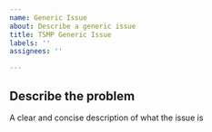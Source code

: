 ```yaml
---
name: Generic Issue
about: Describe a generic issue
title: TSMP Generic Issue
labels: ''
assignees: ''

---
```


## Describe the problem
A clear and concise description of what the issue is
